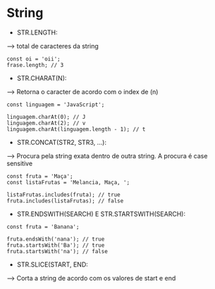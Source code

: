 # String

- STR.LENGTH:

--> total de caracteres da string

```
const oi = 'oii';
frase.length; // 3
```

- STR.CHARAT(N):

--> Retorna o caracter de acordo com o index de (n)

```
const linguagem = 'JavaScript';

linguagem.charAt(0); // J
linguagem.charAt(2); // v
linguagem.charAt(linguagem.length - 1); // t
```

- STR.CONCAT(STR2, STR3, ...):

--> Procura pela string exata dentro de outra string. A procura é case sensitive

```
const fruta = 'Maça';
const listaFrutas = 'Melancia, Maça, ';

listaFrutas.includes(fruta); // true
fruta.includes(listaFrutas); // false

```

- STR.ENDSWITH(SEARCH) E STR.STARTSWITH(SEARCH):

```
const fruta = 'Banana';

fruta.endsWith('nana'); // true
fruta.startsWith('Ba'); // true
fruta.startsWith('na'); // false

```

- STR.SLICE(START, END:

--> Corta a string de acordo com os valores de start e end
